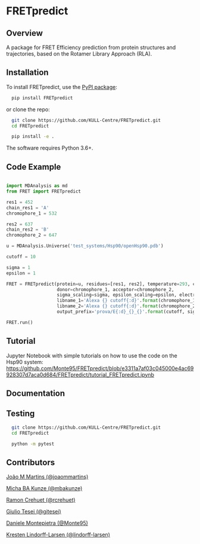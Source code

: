 FRETpredict
===========

Overview
--------

A package for FRET Efficiency prediction from protein structures and trajectories, based on the Rotamer Library Approach (RLA).

Installation
------------

To install FRETpredict, use the [PyPI package](https://pypi.org/project/FRETpredict):

```bash
  pip install FRETpredict
```

or clone the repo:

```bash
  git clone https://github.com/KULL-Centre/FRETpredict.git
  cd FRETpredict

  pip install -e . 
```

The software requires Python 3.6+.

Code Example
------------

```python

import MDAnalysis as md
from FRET import FRETpredict

res1 = 452
chain_res1 = 'A'
chromophore_1 = 532

res2 = 637
chain_res2 = 'B'
chromophore_2 = 647

u = MDAnalysis.Universe('test_systems/Hsp90/openHsp90.pdb')

cutoff = 10

sigma = 1
epsilon = 1

FRET = FRETpredict(protein=u, residues=[res1, res2], temperature=293, chains=[chain_res1, chain_res2], 
                   donor=chromophore_1, acceptor=chromophore_2, 
                   sigma_scaling=sigma, epsilon_scaling=epsilon, electrostatic=True,
                   libname_1='Alexa {} cutoff{:d}'.format(chromophore_1, cutoff),
                   libname_2='Alexa {} cutoff{:d}'.format(chromophore_2, cutoff), 
                   output_prefix='prova/E{:d}_{}_{}'.format(cutoff, sigma, epsilon))

FRET.run()

```

Tutorial
--------

Jupyter Notebook with simple tutorials on how to use the code on the Hsp90 system: https://github.com/Monte95/FRETpredict/blob/e3311a7af03c045000e4ac69928307d7aca0d684/FRETpredict/tutorial_FRETpredict.ipynb

Documentation
-------------

Testing
-------

```bash
  git clone https://github.com/KULL-Centre/FRETpredict.git
  cd FRETpredict

  python -m pytest
```
Contributors
-------------

[João M Martins (@joaommartins)](https://github.com/joaommartins)

[Micha BA Kunze (@mbakunze)](https://github.com/mbakunze)

[Ramon Crehuet (@rcrehuet)](https://github.com/rcrehuet)

[Giulio Tesei (@gitesei)](https://github.com/gitesei)

[Daniele Montepietra (@Monte95)](https://github.com/Monte95)

[Kresten Lindorff-Larsen (@lindorff-larsen)](https://github.com/lindorff-larsen)
